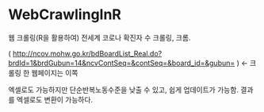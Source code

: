 # WebCrawlingInR
웹 크롤링(R을 활용하여) 전세계 코로나 확진자 수 크롤링, 크롬.


( http://ncov.mohw.go.kr/bdBoardList_Real.do?brdId=1&brdGubun=14&ncvContSeq=&contSeq=&board_id=&gubun= ) <- 크롤링 한 웹페이지는 이쪽

엑셀로도 가능하지만 단순반복노동수준을 낮출 수 있고, 쉽게 업데이트가 가능함.
결과를 엑셀로도 변환이 가능하다.
